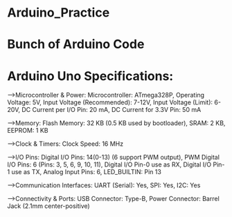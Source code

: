 # Arduino_Practice
# Bunch of Arduino Code
# Arduino Uno Specifications:

-->Microcontroller & Power:
    Microcontroller: ATmega328P,
    Operating Voltage: 5V,
    Input Voltage (Recommended): 7-12V,
    Input Voltage (Limit): 6-20V,
    DC Current per I/O Pin: 20 mA,
    DC Current for 3.3V Pin: 50 mA

-->Memory:
    Flash Memory: 32 KB (0.5 KB used by bootloader),
    SRAM: 2 KB,
    EEPROM: 1 KB

-->Clock & Timers:
    Clock Speed: 16 MHz

-->I/O Pins:
    Digital I/O Pins: 14(0-13) (6 support PWM output),
    PWM Digital I/O Pins: 6 (Pins: 3, 5, 6, 9, 10, 11),
    Digital I/O Pin-0 use as RX,
    Digital I/O Pin-1 use as TX,
    Analog Input Pins: 6,
    LED_BUILTIN: Pin 13

-->Communication Interfaces:
    UART (Serial): Yes,
    SPI: Yes,
    I2C: Yes

-->Connectivity & Ports:
    USB Connector: Type-B,
    Power Connector: Barrel Jack (2.1mm center-positive)

